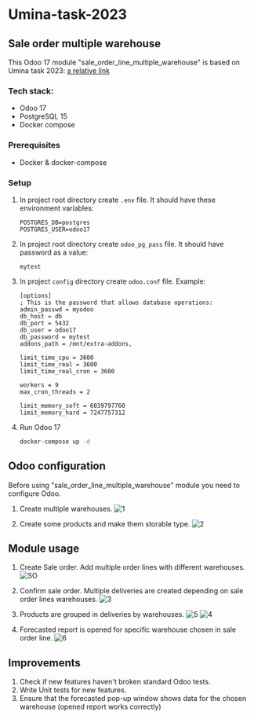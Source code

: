 # Umina-task-2023

<!-- ABOUT THE PROJECT -->
## Sale order multiple warehouse

This Odoo 17 module "sale_order_line_multiple_warehouse" is based on Umina task 2023: [a relative link](Programavimo_uzduotis.pdf)<br/>

### Tech stack:
* Odoo 17
* PostgreSQL 15
* Docker compose

### Prerequisites

* Docker & docker-compose


### Setup

1. In project root directory create `.env` file. It should have these environment variables:
   ```env
   POSTGRES_DB=postgres
   POSTGRES_USER=odoo17
   ```
2. In project root directory create `odoo_pg_pass` file. It should have password as a value:
   ```pan
   mytest
   ```
3. In project `config` directory create `odoo.conf` file. Example:
   ```pan
   [options]
   ; This is the password that allows database operations:
   admin_passwd = myodoo
   db_host = db
   db_port = 5432
   db_user = odoo17
   db_password = mytest
   addons_path = /mnt/extra-addons,
   
   limit_time_cpu = 3600
   limit_time_real = 3600
   limit_time_real_cron = 3600
   
   workers = 9
   max_cron_threads = 2
   
   limit_memory_soft = 6039797760
   limit_memory_hard = 7247757312
   ```
4. Run Odoo 17
   ```sh
   docker-compose up -d
   ```

## Odoo configuration
Before using "sale_order_line_multiple_warehouse" module you need to configure Odoo.

 1. Create multiple warehouses.
![1](https://github.com/JobTasks/Umina-task-2023/assets/40775067/0620a482-23ad-4038-b8ba-408edf514f62)

 2. Create some products and make them storable type.
![2](https://github.com/JobTasks/Umina-task-2023/assets/40775067/7bb00307-826a-4f6b-bc94-66a1c608987f)

## Module usage
 1. Create Sale order. Add multiple order lines with different warehouses.
![SO](https://github.com/JobTasks/Umina-task-2023/assets/40775067/9def1f41-1f88-4b78-bec0-564c785fe640)

 2. Confirm sale order. Multiple deliveries are created depending on sale order lines warehouses.
![3](https://github.com/JobTasks/Umina-task-2023/assets/40775067/f8c9beb3-d9ef-4383-9c35-00341207f417)

 3. Products are grouped in deliveries by warehouses.
![5](https://github.com/JobTasks/Umina-task-2023/assets/40775067/31e6c906-6c82-4bc3-853f-595520706e2f)
![4](https://github.com/JobTasks/Umina-task-2023/assets/40775067/727c2454-6331-4bd0-8321-e535d9866040)
 5. Forecasted report is opened for specific warehouse chosen in sale order line.
![6](https://github.com/JobTasks/Umina-task-2023/assets/40775067/7ad201f1-8437-4031-ba60-b9eb6c37fae3)


 


## Improvements

1. Check if new features haven't broken standard Odoo tests.
2. Write Unit tests for new features.
3. Ensure that the forecasted pop-up window shows data for the chosen warehouse (opened report works correctly)


